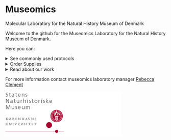 # Museomics
Molecular Laboratory for the Natural History Museum of Denmark

Welcome to the github for the Museomics Laboratory for the Natural History Museum of Denmark.

Here you can:

<details>
<summary>See commonly used protocols</summary>
<br>
  
* [Santa Cruz single stranded library prep for ancient DNA](https://www.protocols.io/view/santa-cruz-reaction-scr-single-stranded-ancient-dn-d4sc8waw.html) (used by Pete Hosner and bird genomics group) 

</details>

<details>
<summary>Order Supplies</summary>
<br>
* [This link might be a survey that goes to airtable]()
</details>

<details>
<summary>Read about our work</summary>
<br>
* [Link to publication from our group]()
</details>

For more information contact museomics laboratory manager [Rebecca Clement](rc@snm.ku.dk) 

![logo](images/redlogodownload.png)
